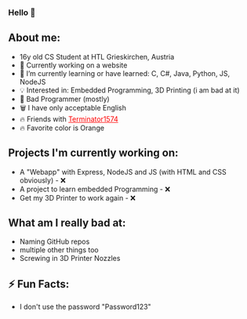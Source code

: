 ### Hello 👋 
## About me: 
  - 16y old CS Student at HTL Grieskirchen, Austria
  - 🔭 Currently working on a website
  - 🌱 I’m currently learning or have learned: C, C#, Java, Python, JS, NodeJS
  - 💡 Interested in: Embedded Programming, 3D Printing (i am bad at it)
  - 👯 Bad Programmer (mostly)
  - 🗑️ I have only acceptable English
  - 🔥 Friends with <a href="https://github.com/Terminator15474" style="color:red;">Terminator1574</a>
  - 🔥 Favorite color is Orange

## Projects I'm currently working on:
  - A "Webapp" with Express, NodeJS and JS (with HTML and CSS obviously) - ❌
  - A project to learn embedded Programming - ❌
  - Get my 3D Printer to work again - ❌

## What am I really bad at:
  - Naming GitHub repos
  - multiple other things too 
  - Screwing in 3D Printer Nozzles

## ⚡ Fun Facts: 
  - I don't use the password "Password123"


<!--
**thselukas/thselukas** is a ✨ _special_ ✨ repository because its `README.md` (this file) appears on your GitHub profile.

Here are some ideas to get you started:

- 🔭 I’m currently working on ...
- 🌱 I’m currently learning ...
- 👯 I’m looking to collaborate on ...
- 🤔 I’m looking for help with ...
- 💬 Ask me about ...
- 📫 How to reach me: ...
- 😄 Pronouns: ...
- ⚡ Fun fact: ...
-->
